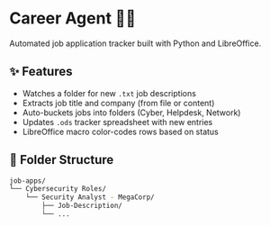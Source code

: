 # Career Agent 🧠📁

Automated job application tracker built with Python and LibreOffice.

## ✨ Features

- Watches a folder for new `.txt` job descriptions
- Extracts job title and company (from file or content)
- Auto-buckets jobs into folders (Cyber, Helpdesk, Network)
- Updates `.ods` tracker spreadsheet with new entries
- LibreOffice macro color-codes rows based on status

## 📂 Folder Structure

```bash
job-apps/
└── Cybersecurity Roles/
    └── Security Analyst - MegaCorp/
        ├── Job-Description/
        └── ...
